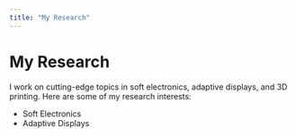 ```yaml
---
title: "My Research"
---
```

# My Research
I work on cutting-edge topics in soft electronics, adaptive displays, and 3D printing. Here are some of my research interests:
- Soft Electronics
- Adaptive Displays

